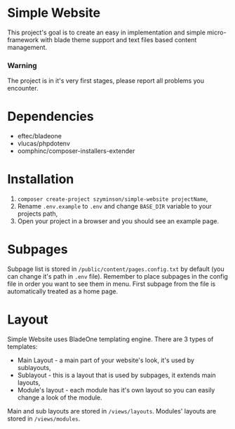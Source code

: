 # Simple Website
This project's goal is to create an easy in implementation and simple micro-framework with blade theme support and text files based content management. 
### Warning
The project is in it's very first stages, please report all problems you encounter.
# Dependencies
- eftec/bladeone
- vlucas/phpdotenv
- oomphinc/composer-installers-extender


# Installation
1. `composer create-project szyminson/simple-website projectName`,
2. Rename `.env.example` to `.env` and change `BASE_DIR` variable to your projects path,
3. Open your project in a browser and you should see an example page.

# Subpages
Subpage list is stored in `/public/content/pages.config.txt` by default (you can change it's path in `.env` file). Remember to place subpages in the config file in order you want to see them in menu. First subpage from the file is automatically treated as a home page.

# Layout
Simple Website uses BladeOne templating engine. There are 3 types of templates:
- Main Layout - a main part of your website's look, it's used by sublayouts,
- Sublayout - this is a layout that is used by subpages, it extends main layouts,
- Module's layout - each module has it's own layout so you can easily change a look of the module.

Main and sub layouts are stored in `/views/layouts`. Modules' layouts are stored in `/views/modules`.

